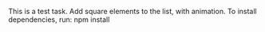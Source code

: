 This is a test task. Add square elements to the list, with animation.
To install dependencies, run: npm install
